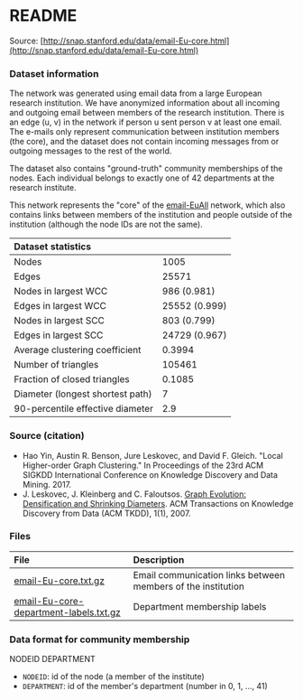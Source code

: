# README

Source: [http://snap.stanford.edu/data/email-Eu-core.html](http://snap.stanford.edu/data/email-Eu-core.html)

### Dataset information

The network was generated using email data from a large European research institution. We have anonymized information about all incoming and outgoing email between members of the research institution. There is an edge (u, v) in the network if person u sent person v at least one email. The e-mails only represent communication between institution members (the core), and the dataset does not contain incoming messages from or outgoing messages to the rest of the world.

The dataset also contains "ground-truth" community memberships of the nodes. Each individual belongs to exactly one of 42 departments at the research institute.

This network represents the "core" of the [email-EuAll](http://snap.stanford.edu/data/email-EuAll.html) network, which also contains links between members of the institution and people outside of the institution (although the node IDs are not the same).

| Dataset statistics               |               |
| :------------------------------- | ------------- |
| Nodes                            | 1005          |
| Edges                            | 25571         |
| Nodes in largest WCC             | 986 (0.981)   |
| Edges in largest WCC             | 25552 (0.999) |
| Nodes in largest SCC             | 803 (0.799)   |
| Edges in largest SCC             | 24729 (0.967) |
| Average clustering coefficient   | 0.3994        |
| Number of triangles              | 105461        |
| Fraction of closed triangles     | 0.1085        |
| Diameter (longest shortest path) | 7             |
| 90-percentile effective diameter | 2.9           |

### Source (citation)

- Hao Yin, Austin R. Benson, Jure Leskovec, and David F. Gleich. "Local Higher-order Graph Clustering." In Proceedings of the 23rd ACM SIGKDD International Conference on Knowledge Discovery and Data Mining. 2017.
- J. Leskovec, J. Kleinberg and C. Faloutsos. [Graph Evolution: Densification and Shrinking Diameters](http://www.cs.cmu.edu/~jure/pubs/powergrowth-tkdd.pdf). ACM Transactions on Knowledge Discovery from Data (ACM TKDD), 1(1), 2007.

### Files

| File                                                         | Description                                                  |
| :----------------------------------------------------------- | :----------------------------------------------------------- |
| [email-Eu-core.txt.gz](http://snap.stanford.edu/data/email-Eu-core.txt.gz) | Email communication links between members of the institution |
| [email-Eu-core-department-labels.txt.gz](http://snap.stanford.edu/data/email-Eu-core-department-labels.txt.gz) | Department membership labels                                 |

### Data format for community membership

NODEID DEPARTMENT

- `NODEID`: id of the node (a member of the institute)
- `DEPARTMENT`: id of the member's department (number in 0, 1, ..., 41)